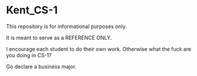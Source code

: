 Kent_CS-1
=========
This repository is for informational purposes only. 

It is meant to serve as a REFERENCE ONLY. 

I encourage each student to do their own work. Otherwise what the fuck are you doing in CS-1?

Go declare a business major. 

